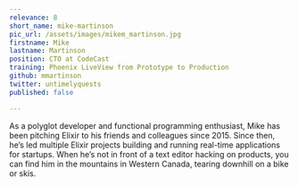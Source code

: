 ```yaml
---
relevance: 8
short_name: mike-martinson
pic_url: /assets/images/mikem_martinson.jpg
firstname: Mike
lastname: Martinson
position: CTO at CodeCast
training: Phoenix LiveView from Prototype to Production
github: mmartinson
twitter: untimelyquests
published: false

---
```

<p>As a polyglot developer and functional programming enthusiast, Mike has been pitching Elixir to his friends and colleagues since 2015. Since then, he’s led multiple Elixir projects building and running real-time applications for startups. When he’s not in front of a text editor hacking on products, you can find him in the mountains in Western Canada, tearing downhill on a bike or skis.</p>
